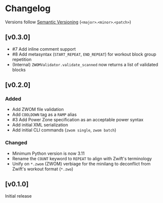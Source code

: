 # Changelog
Versions follow [Semantic Versioning](https://semver.org/spec/v2.0.0.html) (`<major>`.`<minor>`.`<patch>`)

## [v0.3.0]
* #7 Add inline comment support
* #8 Add metasyntax (`START_REPEAT`, `END_REPEAT`) for workout block group repetition
* (Internal) `ZWOMValidator.validate_scanned` now returns a list of validated blocks

## [v0.2.0]
### Added
* Add ZWOM file validation
* Add `COOLDOWN` tag as a `RAMP` alias
* #3 Add Power Zone specification as an acceptable power syntax
* Add initial XML serialization
* Add initial CLI commands (`zwom single`, `zwom batch`)

### Changed
* Minimum Python version is now 3.11
* Rename the `COUNT` keyword to `REPEAT` to align with Zwift's terminology
* Unify on `*.zwom` (ZWOM) verbiage for the minilang to deconflict from Zwift's workout format (`*.zwo`)

## [v0.1.0]
Initial release
